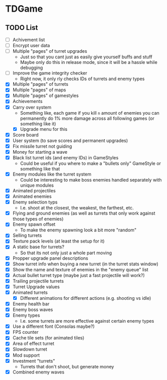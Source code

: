# TDGame

## TODO List
- [ ] Achivement list
- [ ] Encrypt user data
- [ ] Multiple "pages" of turret upgrades
    - Just so that you cant just as easily give yourself buffs and stuff
    - Maybe only do this in release mode, since it will be a hassle while debugging
- [ ] Improve the game integrity checker
    - Right now, it only rly checks IDs of turrets and enemy types
- [X] Multiple "pages" of turrets
- [X] Multiple "pages" of maps
- [X] Multiple "pages" of gamestyles
- [X] Achievements 
- [X] Carry over system
    - Something like, each game if you kill `n` amount of enemies you can permanently do 1% more damage across all following games (or something like it)
    - [X] Upgrade menu for this
- [X] Score board
- [X] User system (to save scores and permanent upgrades) 
- [X] Fix missile turret not guiding
- [X] Money for starting a wave
- [X] Black list turret ids (and enemy IDs) in GameStyles 
    - Could be useful if you where to make a "bullets only" GameStyle or something like that 
- [X] Enemy modules like the turret system
    - Could be interesting to make boss enemies handled separately with unique modules
- [X] Animated projectiles
- [X] Animated enemies
- [X] Enemy selection typs
    - I.e. shoot at the closest, the weakest, the farthest, etc. 
- [X] Flying and ground enemies (as well as turrets that only work against those types of enemies)
- [X] Enemy spawn offset
    - To make the enemy spawning look a bit more "random"
- [X] Selling turrets
- [X] Texture pack levels (at least the setup for it)
- [x] A static base for turrets?
    - So that its not only just a whole part moving
- [X] Propper upgrade panel descriptions
- [X] Show turret info when buying a new turret (in the turret stats window)
- [X] Show the name and texture of enemies in the "enemy queue" list
- [X] Actual bullet turret type (maybe just a fast projectile will work?)
- [X] Trailing projectile turrets
- [X] Turret Upgrade values
- [X] Animated turrets
    - [X] Different animations for different actions (e.g. shooting vs idle)
- [X] Enemy health bar
- [X] Enemy boss waves
- [X] Enemy types
    - I.e. some turrets are more effective against certain enemy types
- [X] Use a different font (Consolas maybe?)
- [X] FPS counter
- [X] Cache tile sets (for animated tiles)
- [X] Area of effect turret
- [X] Slowdown turret
- [X] Mod support
- [X] Investment "turrets" 
    - Turrets that don't shoot, but generate money 
- [X] Combined enemy waves
